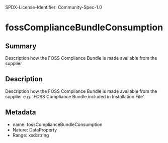 SPDX-License-Identifier: Community-Spec-1.0

# fossComplianceBundleConsumption

## Summary

Description how the FOSS Compliance Bundle is made available from the supplier

## Description

Description how the FOSS Compliance Bundle is made available from the supplier
e.g. 'FOSS Compliance Bundle included in Installation File'

## Metadata

- name: fossComplianceBundleConsumption
- Nature: DataProperty
- Range: xsd:string
